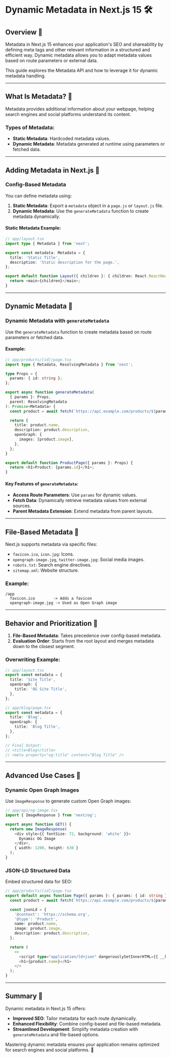 # Dynamic Metadata in Next.js 15 🛠️

## Overview 🌟

Metadata in Next.js 15 enhances your application's SEO and shareability by defining meta tags and other relevant information in a structured and efficient way. Dynamic metadata allows you to adapt metadata values based on route parameters or external data.

This guide explores the Metadata API and how to leverage it for dynamic metadata handling.

---

## What Is Metadata? 🧩

Metadata provides additional information about your webpage, helping search engines and social platforms understand its content.

### Types of Metadata:

- **Static Metadata**: Hardcoded metadata values.
- **Dynamic Metadata**: Metadata generated at runtime using parameters or fetched data.

---

## Adding Metadata in Next.js 📄

### Config-Based Metadata

You can define metadata using:
1. **Static Metadata**: Export a `metadata` object in a `page.js` or `layout.js` file.
2. **Dynamic Metadata**: Use the `generateMetadata` function to create metadata dynamically.

#### Static Metadata Example:

```typescript
// app/layout.tsx
import type { Metadata } from 'next';

export const metadata: Metadata = {
  title: 'Static Title',
  description: 'Static description for the page.',
};

export default function Layout({ children }: { children: React.ReactNode }) {
  return <main>{children}</main>;
}
```

---

## Dynamic Metadata 🚀

### Dynamic Metadata with `generateMetadata`

Use the `generateMetadata` function to create metadata based on route parameters or fetched data.

#### Example:

```typescript
// app/products/[id]/page.tsx
import type { Metadata, ResolvingMetadata } from 'next';

type Props = {
  params: { id: string };
};

export async function generateMetadata(
  { params }: Props,
  parent: ResolvingMetadata
): Promise<Metadata> {
  const product = await fetch(`https://api.example.com/products/${params.id}`).then(res => res.json());

  return {
    title: product.name,
    description: product.description,
    openGraph: {
      images: [product.image],
    },
  };
}

export default function ProductPage({ params }: Props) {
  return <h1>Product: {params.id}</h1>;
}
```

#### Key Features of `generateMetadata`:

- **Access Route Parameters**: Use `params` for dynamic values.
- **Fetch Data**: Dynamically retrieve metadata values from external sources.
- **Parent Metadata Extension**: Extend metadata from parent layouts.

---

## File-Based Metadata 📂

Next.js supports metadata via specific files:
- `favicon.ico`, `icon.jpg`: Icons.
- `opengraph-image.jpg`, `twitter-image.jpg`: Social media images.
- `robots.txt`: Search engine directives.
- `sitemap.xml`: Website structure.

### Example:

```plaintext
/app
  favicon.ico        -> Adds a favicon
  opengraph-image.jpg -> Used as Open Graph image
```

---

## Behavior and Prioritization 🔄

1. **File-Based Metadata**: Takes precedence over config-based metadata.
2. **Evaluation Order**: Starts from the root layout and merges metadata down to the closest segment.

### Overwriting Example:

```typescript
// app/layout.tsx
export const metadata = {
  title: 'Site Title',
  openGraph: {
    title: 'OG Site Title',
  },
};

// app/blog/page.tsx
export const metadata = {
  title: 'Blog',
  openGraph: {
    title: 'Blog Title',
  },
};

// Final Output:
// <title>Blog</title>
// <meta property="og:title" content="Blog Title" />
```

---

## Advanced Use Cases 🔧

### Dynamic Open Graph Images

Use `ImageResponse` to generate custom Open Graph images:

```typescript
// app/api/og-image.tsx
import { ImageResponse } from 'next/og';

export async function GET() {
  return new ImageResponse(
    <div style={{ fontSize: 72, background: 'white' }}>
      Dynamic OG Image
    </div>,
    { width: 1200, height: 630 }
  );
}
```

### JSON-LD Structured Data

Embed structured data for SEO:

```typescript
// app/products/[id]/page.tsx
export default async function Page({ params }: { params: { id: string } }) {
  const product = await fetch(`https://api.example.com/products/${params.id}`).then(res => res.json());

  const jsonLd = {
    '@context': 'https://schema.org',
    '@type': 'Product',
    name: product.name,
    image: product.image,
    description: product.description,
  };

  return (
    <>
      <script type="application/ld+json" dangerouslySetInnerHTML={{ __html: JSON.stringify(jsonLd) }} />
      <h1>{product.name}</h1>
    </>
  );
}
```

---

## Summary 📝

Dynamic metadata in Next.js 15 offers:
- **Improved SEO**: Tailor metadata for each route dynamically.
- **Enhanced Flexibility**: Combine config-based and file-based metadata.
- **Streamlined Development**: Simplify metadata creation with `generateMetadata` and file-based options.

Mastering dynamic metadata ensures your application remains optimized for search engines and social platforms. 🌟
